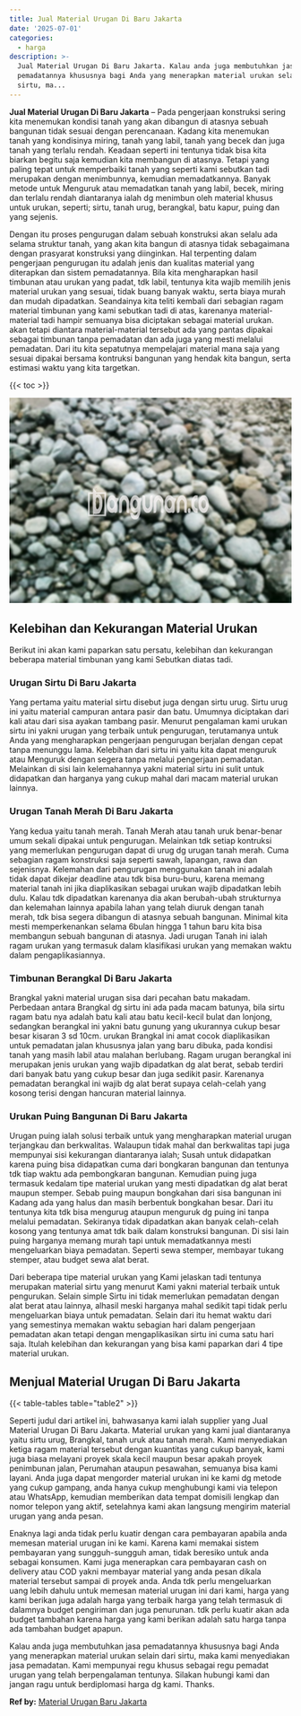 ```yaml
---
title: Jual Material Urugan Di Baru Jakarta
date: '2025-07-01'
categories:
  - harga
description: >-
  Jual Material Urugan Di Baru Jakarta. Kalau anda juga membutuhkan jasa
  pemadatannya khususnya bagi Anda yang menerapkan material urukan selain dari
  sirtu, ma...
---
```


**Jual Material Urugan Di Baru Jakarta** – Pada pengerjaan konstruksi sering kita menemukan kondisi tanah yang akan dibangun di atasnya sebuah bangunan tidak sesuai dengan perencanaan. Kadang kita menemukan tanah yang kondisinya miring, tanah yang labil, tanah yang becek dan juga tanah yang terlalu rendah. Keadaan seperti ini tentunya tidak bisa kita biarkan begitu saja kemudian kita membangun di atasnya. Tetapi yang paling tepat untuk memperbaiki tanah yang seperti kami sebutkan tadi merupakan dengan menimbunnya, kemudian memadatkannya. Banyak metode untuk Menguruk atau memadatkan tanah yang labil, becek, miring dan terlalu rendah diantaranya ialah dg menimbun oleh material khusus untuk urukan, seperti; sirtu, tanah urug, berangkal, batu kapur, puing dan yang sejenis.

Dengan itu proses pengurugan dalam sebuah konstruksi akan selalu ada selama struktur tanah, yang akan kita bangun di atasnya tidak sebagaimana dengan prasyarat konstruksi yang diinginkan. Hal terpenting dalam pengerjaan pengurugan itu adalah jenis dan kualitas material yang diterapkan dan sistem pemadatannya. Bila kita mengharapkan hasil timbunan atau urukan yang padat, tdk labil, tentunya kita wajib memilih jenis material urukan yang sesuai, tidak buang banyak waktu, serta biaya murah dan mudah dipadatkan. Seandainya kita teliti kembali dari sebagian ragam material timbunan yang kami sebutkan tadi di atas, karenanya material-material tadi hampir semuanya bisa diciptakan sebagai material urukan. akan tetapi diantara material-material tersebut ada yang pantas dipakai sebagai timbunan tanpa pemadatan dan ada juga yang mesti melalui pemadatan. Dari itu kita sepatutnya mempelajari material mana saja yang sesuai dipakai bersama kontruksi bangunan yang hendak kita bangun, serta estimasi waktu yang kita targetkan.

{{< toc >}}

![Jual Material Urugan Di Baru Jakarta](/images/jual-urugan-43.png)

## Kelebihan dan Kekurangan Material Urukan

Berikut ini akan kami paparkan satu persatu, kelebihan dan kekurangan beberapa material timbunan yang kami Sebutkan diatas tadi.

### Urugan Sirtu Di Baru Jakarta

Yang pertama yaitu material sirtu disebut juga dengan sirtu urug. Sirtu urug ini yaitu material campuran antara pasir dan batu. Umumnya diciptakan dari kali atau dari sisa ayakan tambang pasir. Menurut pengalaman kami urukan sirtu ini yakni urugan yang terbaik untuk pengurugan, terutamanya untuk Anda yang mengharapkan pengerjaan pengurugan berjalan dengan cepat tanpa menunggu lama. Kelebihan dari sirtu ini yaitu kita dapat menguruk atau Menguruk dengan segera tanpa melalui pengerjaan pemadatan. Melainkan di sisi lain kelemahannya yakni material sirtu ini sulit untuk didapatkan dan harganya yang cukup mahal dari macam material urukan lainnya.

### Urugan Tanah Merah Di Baru Jakarta

Yang kedua yaitu tanah merah. Tanah Merah atau tanah uruk benar-benar umum sekali dipakai untuk pengurugan. Melainkan tdk setiap kontruksi yang memerlukan pengurugan dapat di urug dg urugan tanah merah. Cuma sebagian ragam konstruksi saja seperti sawah, lapangan, rawa dan sejenisnya. Kelemahan dari pengurugan menggunakan tanah ini adalah tidak dapat dikejar deadline atau tdk bisa buru-buru, karena memang material tanah ini jika diaplikasikan sebagai urukan wajib dipadatkan lebih dulu. Kalau tdk dipadatkan karenanya dia akan berubah-ubah strukturnya dan kelemahan lainnya apabila lahan yang telah diuruk dengan tanah merah, tdk bisa segera dibangun di atasnya sebuah bangunan. Minimal kita mesti memperkenankan selama 6bulan hingga 1 tahun baru kita bisa membangun sebuah bangunan di atasnya. Jadi urugan Tanah ini ialah ragam urukan yang termasuk dalam klasifikasi urukan yang memakan waktu dalam pengaplikasiannya.

### Timbunan Berangkal Di Baru Jakarta

Brangkal yakni material urugan sisa dari pecahan batu makadam. Perbedaan antara Brangkal dg sirtu ini ada pada macam batunya, bila sirtu ragam batu nya adalah batu kali atau batu kecil-kecil bulat dan lonjong, sedangkan berangkal ini yakni batu gunung yang ukurannya cukup besar besar kisaran 3 sd 10cm. urukan Brangkal ini amat cocok diaplikasikan untuk pemadatan jalan khususnya jalan yang baru dibuka, pada kondisi tanah yang masih labil atau malahan berlubang. Ragam urugan berangkal ini merupakan jenis urukan yang wajib dipadatkan dg alat berat, sebab terdiri dari banyak batu yang cukup besar dan juga sedikit pasir. Karenanya pemadatan berangkal ini wajib dg alat berat supaya celah-celah yang kosong terisi dengan hancuran material lainnya.

### Urukan Puing Bangunan Di Baru Jakarta

Urugan puing ialah solusi terbaik untuk yang mengharapkan material urugan terjangkau dan berkwalitas. Walaupun tidak mahal dan berkwalitas tapi juga mempunyai sisi kekurangan diantaranya ialah; Susah untuk didapatkan karena puing bisa didapatkan cuma dari bongkaran bangunan dan tentunya tdk tiap waktu ada pembongkaran bangunan. Kemudian puing juga termasuk kedalam tipe material urukan yang mesti dipadatkan dg alat berat maupun stemper. Sebab puing maupun bongkahan dari sisa bangunan ini Kadang ada yang halus dan masih berbentuk bongkahan besar. Dari itu tentunya kita tdk bisa mengurug ataupun menguruk dg puing ini tanpa melalui pemadatan. Sekiranya tidak dipadatkan akan banyak celah-celah kosong yang tentunya amat tdk baik dalam konstruksi bangunan. Di sisi lain puing harganya memang murah tapi untuk memadatkannya mesti mengeluarkan biaya pemadatan. Seperti sewa stemper, membayar tukang stemper, atau budget sewa alat berat.

Dari beberapa tipe material urukan yang Kami jelaskan tadi tentunya merupakan material sirtu yang menurut Kami yakni material terbaik untuk pengurukan. Selain simple Sirtu ini tidak memerlukan pemadatan dengan alat berat atau lainnya, alhasil meski harganya mahal sedikit tapi tidak perlu mengeluarkan biaya untuk pemadatan. Selain dari itu hemat waktu dari yang semestinya memakan waktu sebagian hari dalam pengerjaan pemadatan akan tetapi dengan mengaplikasikan sirtu ini cuma satu hari saja. Itulah kelebihan dan kekurangan yang bisa kami paparkan dari 4 tipe material urukan.

## Menjual Material Urugan Di Baru Jakarta

{{< table-tables table="table2" >}}

Seperti judul dari artikel ini, bahwasanya kami ialah supplier yang Jual Material Urugan Di Baru Jakarta. Material urukan yang kami jual diantaranya yaitu sirtu urug, Brangkal, tanah uruk atau tanah merah. Kami menyediakan ketiga ragam material tersebut dengan kuantitas yang cukup banyak, kami juga biasa melayani proyek skala kecil maupun besar apakah proyek penimbunan jalan, Perumahan ataupun pesawahan, semuanya bisa kami layani. Anda juga dapat mengorder material urukan ini ke kami dg metode yang cukup gampang, anda hanya cukup menghubungi kami via telepon atau WhatsApp, kemudian memberikan data tempat domisili lengkap dan nomor telepon yang aktif, setelahnya kami akan langsung mengirim material urugan yang anda pesan.

Enaknya lagi anda tidak perlu kuatir dengan cara pembayaran apabila anda memesan material urugan ini ke kami. Karena kami memakai sistem pembayaran yang sungguh-sungguh aman, tidak beresiko untuk anda sebagai konsumen. Kami juga menerapkan cara pembayaran cash on delivery atau COD yakni membayar material yang anda pesan dikala material tersebut sampai di proyek anda. Anda tdk perlu mengeluarkan uang lebih dahulu untuk memesan material urugan ini dari kami, harga yang kami berikan juga adalah harga yang terbaik harga yang telah termasuk di dalamnya budget pengiriman dan juga penurunan. tdk perlu kuatir akan ada budget tambahan karena harga yang kami berikan adalah satu harga tanpa ada tambahan budget apapun.

Kalau anda juga membutuhkan jasa pemadatannya khususnya bagi Anda yang menerapkan material urukan selain dari sirtu, maka kami menyediakan jasa pemadatan. Kami mempunyai regu khusus sebagai regu pemadat urugan yang telah berpengalaman tentunya. Silakan hubungi kami dan jangan ragu untuk berdiplomasi harga dg kami. Thanks.

**Ref by:** [Material Urugan Baru Jakarta](https://id.wikipedia.org/wiki/Material)

